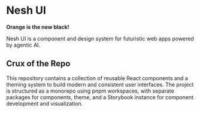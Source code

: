 # Nesh UI

**Orange is the new black!**

Nesh UI is a component and design system for futuristic web apps powered by agentic AI.

## Crux of the Repo

This repository contains a collection of reusable React components and a theming system to build modern and consistent user interfaces. The project is structured as a monorepo using pnpm workspaces, with separate packages for components, theme, and a Storybook instance for component development and visualization.
